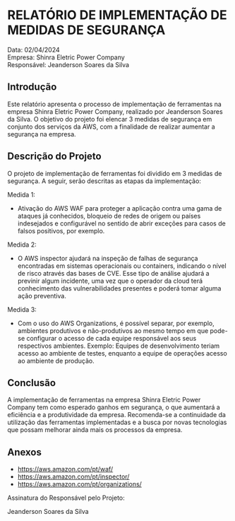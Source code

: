 # RELATÓRIO DE IMPLEMENTAÇÃO DE MEDIDAS DE SEGURANÇA

Data: 02/04/2024\
Empresa: Shinra Eletric Power Company\
Responsável: Jeanderson Soares da Silva

## Introdução
Este relatório apresenta o processo de implementação de ferramentas na empresa Shinra Eletric Power Company, realizado por Jeanderson Soares da Silva. O objetivo do projeto foi elencar 3 medidas de segurança em conjunto dos serviços da AWS, com a finalidade de realizar aumentar a segurança na empresa.

## Descrição do Projeto
O projeto de implementação de ferramentas foi dividido em 3 medidas de segurança. A seguir, serão descritas as etapas da implementação:

Medida 1: 
- Ativação do AWS WAF para proteger a aplicação contra uma gama de ataques já conhecidos, bloqueio de redes de origem ou países indesejados e configurável no sentido de abrir exceções para casos de falsos positivos, por exemplo.

Medida 2: 
- O AWS inspector ajudará na inspeção de falhas de segurança encontradas em sistemas operacionais ou containers, indicando o nível de risco através das bases de CVE. Esse tipo de análise ajudará a previnir algum incidente, uma vez que o operador da cloud terá conhecimento das vulnerabilidades presentes e poderá tomar alguma ação preventiva.

Medida 3: 
- Com o uso do AWS Organizations, é possível separar, por exemplo, ambientes produtivos e não-produtivos ao mesmo tempo em que pode-se configurar o acesso de cada equipe responsável aos seus respectivos ambientes. Exemplo: Equipes de desenvolvimento teriam acesso ao ambiente de testes, enquanto a equipe de operações acesso ao ambiente de produção.


## Conclusão
A implementação de ferramentas na empresa Shinra Eletric Power Company tem como esperado ganhos em segurança, o que aumentará a eficiência e a produtividade da empresa. Recomenda-se a continuidade da utilização das ferramentas implementadas e a busca por novas tecnologias que possam melhorar ainda mais os processos da empresa.

## Anexos

- https://aws.amazon.com/pt/waf/
- https://aws.amazon.com/pt/inspector/
- https://aws.amazon.com/pt/organizations/

Assinatura do Responsável pelo Projeto:

Jeanderson Soares da Silva
